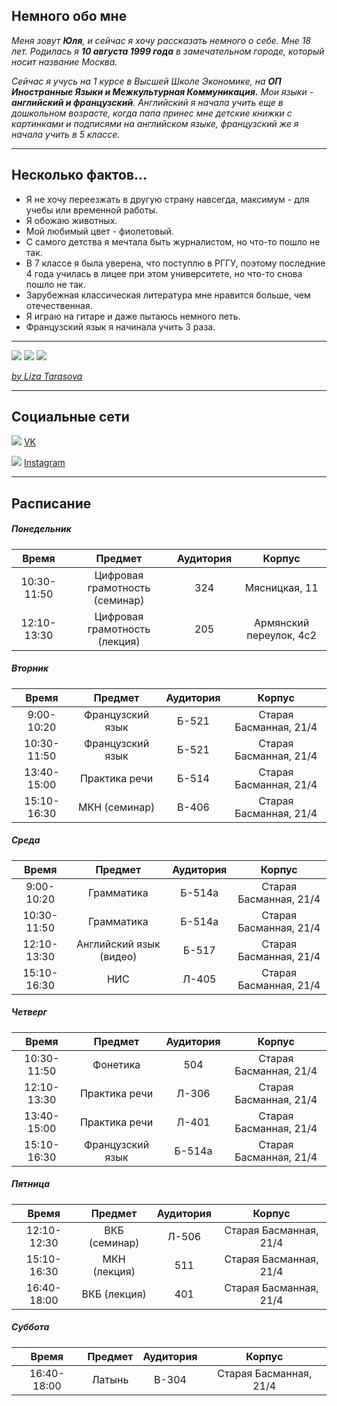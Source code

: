 ## Немного обо мне 

   _Меня зовут __Юля__, и сейчас я хочу рассказать немного о себе. Мне 18 лет. Родилась я __10 августа 1999 года__ в замечательном городе, который носит название Москва._

   _Сейчас я учусь на 1 курсе в Высшей Школе Экономике, на __ОП Иностранные Языки и Межкультурная Коммуникация.__ Мои языки -  __английский и французский__. Английский я начала учить еще в дошкольном возрасте, когда папа принес мне детские книжки с картинками и подписями на английском языке, французский же я начала учить в 5 классе._
***
## Несколько фактов...
* Я не хочу переезжать в другую страну навсегда, максимум - для учебы или временной работы.
* Я обожаю животных.
* Мой любимый цвет -  фиолетовый.
* С самого детства я мечтала быть журналистом, но что-то пошло не так.
* В 7 классе я была уверена, что поступлю в РГГУ, поэтому последние 4 года училась в лицее при этом университете, но что-то снова пошло не так.
* Зарубежная классическая литература мне нравится больше, чем отечественная.
* Я играю на гитаре и даже пытаюсь немного петь.
* Французский язык я начинала учить 3 раза.
***
![](http://c.radikal.ru/c35/1801/c3/ade7703e1ad4.jpg)
![](http://b.radikal.ru/b20/1801/aa/bd0d71730132.jpg)
![](http://a.radikal.ru/a26/1801/48/2363cdb295cd.jpg)

[_by Liza Tarasova_](https://vk.com/poprobuiugadai)
***
## Социальные сети
![](http://d.radikal.ru/d05/1801/88/febceacfe9eb.png) [VK](https://vk.com/ju_julia_ss) 

![](http://d.radikal.ru/d09/1801/3e/83058fd8c670.jpg) [Instagram](https://www.instagram.com/juliashaa/?hl=ru)
* * *
## Расписание
##### Понедельник
Время|Предмет|Аудитория|Корпус
:---:|:---:|:---:|:---:
10:30-11:50|Цифровая грамотность (семинар)|324|Мясницкая, 11
12:10-13:30|Цифровая грамотность (лекция)|205|Армянский переулок, 4с2
##### Вторник
Время|Предмет|Аудитория|Корпус
:---:|:---:|:---:|:---:
9:00-10:20|Французский язык|Б-521|Старая Басманная, 21/4
10:30-11:50|Французский язык|Б-521|Старая Басманная, 21/4
13:40-15:00|Практика речи|Б-514|Старая Басманная, 21/4
15:10-16:30|МКН (семинар)|В-406|Старая Басманная, 21/4
##### Среда
Время|Предмет|Аудитория|Корпус
:---:|:---:|:---:|:---:
9:00-10:20|Грамматика|Б-514а|Старая Басманная, 21/4
10:30-11:50|Грамматика|Б-514а|Старая Басманная, 21/4
12:10-13:30|Английский язык (видео)|Б-517|Старая Басманная, 21/4
15:10-16:30|НИС|Л-405|Старая Басманная, 21/4
##### Четверг
Время|Предмет|Аудитория|Корпус
:---:|:---:|:---:|:---:
10:30-11:50|Фонетика|504|Старая Басманная, 21/4
12:10-13:30|Практика речи|Л-306|Старая Басманная, 21/4
13:40-15:00|Практика речи|Л-401|Старая Басманная, 21/4
15:10-16:30|Французский язык|Б-514а|Старая Басманная, 21/4
##### Пятница
Время|Предмет|Аудитория|Корпус
:---:|:---:|:---:|:---:
12:10-12:30|ВКБ (семинар)|Л-506|Старая Басманная, 21/4
15:10-16:30|МКН (лекция)|511|Старая Басманная, 21/4
16:40-18:00|ВКБ (лекция)|401|Старая Басманная, 21/4
##### Суббота
Время|Предмет|Аудитория|Корпус
:---:|:---:|:---:|:---:
16:40-18:00|Латынь|В-304|Старая Басманная, 21/4

